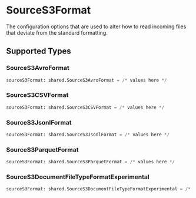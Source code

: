 # SourceS3Format

The configuration options that are used to alter how to read incoming files that deviate from the standard formatting.


## Supported Types

### SourceS3AvroFormat

```python
sourceS3Format: shared.SourceS3AvroFormat = /* values here */
```

### SourceS3CSVFormat

```python
sourceS3Format: shared.SourceS3CSVFormat = /* values here */
```

### SourceS3JsonlFormat

```python
sourceS3Format: shared.SourceS3JsonlFormat = /* values here */
```

### SourceS3ParquetFormat

```python
sourceS3Format: shared.SourceS3ParquetFormat = /* values here */
```

### SourceS3DocumentFileTypeFormatExperimental

```python
sourceS3Format: shared.SourceS3DocumentFileTypeFormatExperimental = /* values here */
```

